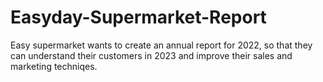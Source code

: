 # Easyday-Supermarket-Report
Easy supermarket wants to create an annual report for 2022, so that they can understand their customers in 2023 and improve their sales and marketing techniqes.
